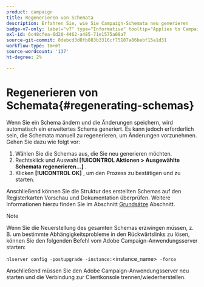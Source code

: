 ```yaml
---
product: campaign
title: Regenerieren von Schemata
description: Erfahren Sie, wie Sie Campaign-Schemata neu generieren
badge-v7-only: label="v7" type="Informative" tooltip="Applies to Campaign Classic v7 only"
exl-id: 6c48cfea-6d20-4462-a485-71e1575a08a7
source-git-commit: 8debcd3d8fb883b3316cf75187a86bebf15a1d31
workflow-type: tm+mt
source-wordcount: '137'
ht-degree: 2%

---
```


# Regenerieren von Schemata{#regenerating-schemas}

Wenn Sie ein Schema ändern und die Änderungen speichern, wird automatisch ein erweitertes Schema generiert. Es kann jedoch erforderlich sein, die Schemata manuell zu regenerieren, um Änderungen vorzunehmen. Gehen Sie dazu wie folgt vor:

1. Wählen Sie die Schemas aus, die Sie neu generieren möchten.
1. Rechtsklick und Auswahl **[!UICONTROL Aktionen > Ausgewählte Schemata regenerieren...]** .
1. Klicken **[!UICONTROL OK]** , um den Prozess zu bestätigen und zu starten.

Anschließend können Sie die Struktur des erstellten Schemas auf den Registerkarten Vorschau und Dokumentation überprüfen. Weitere Informationen hierzu finden Sie im Abschnitt [Grundsätze](../../configuration/using/data-schemas.md#principles) Abschnitt.

>[!NOTE]
>
>Wenn Sie die Neuerstellung des gesamten Schemas erzwingen müssen, z. B. um bestimmte Abhängigkeitsprobleme in den Rückwärtslinks zu lösen, können Sie den folgenden Befehl vom Adobe Campaign-Anwendungsserver starten:
>
> `nlserver config -postupgrade -instance:`&lt;instance_name>` -force`
>
>Anschließend müssen Sie den Adobe Campaign-Anwendungsserver neu starten und die Verbindung zur Clientkonsole trennen/wiederherstellen.
